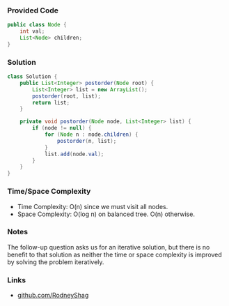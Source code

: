 ### Provided Code

```java
public class Node {
    int val;
    List<Node> children;
}
```

### Solution

```java
class Solution {
    public List<Integer> postorder(Node root) {
        List<Integer> list = new ArrayList();
        postorder(root, list);
        return list;
    }

    private void postorder(Node node, List<Integer> list) {
        if (node != null) {
            for (Node n : node.children) {
                postorder(n, list);
            }
            list.add(node.val);
        }
    }
}
```

### Time/Space Complexity

-  Time Complexity: O(n) since we must visit all nodes.
- Space Complexity: O(log n) on balanced tree. O(n) otherwise.

### Notes

The follow-up question asks us for an iterative solution, but there is no benefit to that solution as neither the time or space complexity is improved by solving the problem iteratively.

### Links

- [github.com/RodneyShag](https://github.com/RodneyShag)
